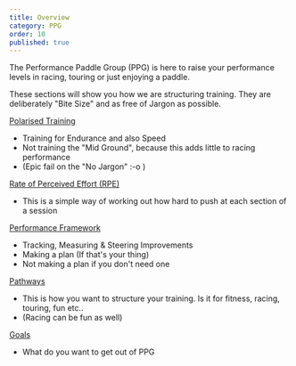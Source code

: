 ```yaml
---
title: Overview
category: PPG
order: 10
published: true
---
```


The Performance Paddle Group (PPG) is here to raise  your performance levels in racing, touring or just enjoying a paddle. 

These sections will show you how we are structuring training. 
They are deliberately "Bite Size" and as free of Jargon as possible. 

[Polarised Training](https://numbat70.github.io/ppg/Content/polarised/)
   - Training for Endurance and also Speed
   - Not training the "Mid Ground", because this adds little to racing performance
   - (Epic fail on the "No Jargon" :-o )
   
[Rate of Perceived Effort (RPE)](https://numbat70.github.io/ppg/Content/rpe/)
   - This is a simple way of working out how hard to push at each section of a session

[Performance Framework](https://numbat70.github.io/ppg/Content/framework/)
   - Tracking, Measuring & Steering Improvements
   - Making a plan (If that's your thing)
   - Not making a plan if you don't need one

[Pathways](https://numbat70.github.io/ppg/Content/pathways/) 
   - This is how you want to structure your training. Is it for fitness, racing, touring, fun etc..
   - (Racing can be fun as well)

[Goals](https://numbat70.github.io/ppg/Content/goals/)
   - What do you want to get out of PPG
